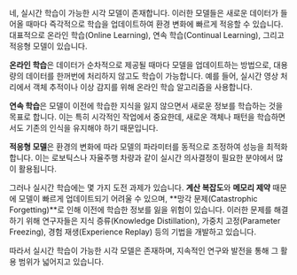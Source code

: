 네, 실시간 학습이 가능한 시각 모델이 존재합니다. 이러한 모델들은 새로운 데이터가 들어올 때마다 즉각적으로 학습을 업데이트하여 환경 변화에 빠르게 적응할 수 있습니다. 대표적으로 온라인 학습(Online Learning), 연속 학습(Continual Learning), 그리고 적응형 모델이 있습니다.

**온라인 학습**은 데이터가 순차적으로 제공될 때마다 모델을 업데이트하는 방법으로, 대용량의 데이터를 한꺼번에 처리하지 않고도 학습이 가능합니다. 예를 들어, 실시간 영상 처리에서 객체 추적이나 이상 감지를 위해 온라인 학습 알고리즘을 사용합니다.

**연속 학습**은 모델이 이전에 학습한 지식을 잃지 않으면서 새로운 정보를 학습하는 것을 목표로 합니다. 이는 특히 시각적인 작업에서 중요한데, 새로운 객체나 패턴을 학습하면서도 기존의 인식을 유지해야 하기 때문입니다.

**적응형 모델**은 환경의 변화에 따라 모델의 파라미터를 동적으로 조정하여 성능을 최적화합니다. 이는 로보틱스나 자율주행 차량과 같이 실시간 의사결정이 필요한 분야에서 많이 활용됩니다.

그러나 실시간 학습에는 몇 가지 도전 과제가 있습니다. **계산 복잡도**와 **메모리 제약** 때문에 모델이 빠르게 업데이트되기 어려울 수 있으며, **망각 문제(Catastrophic Forgetting)**로 인해 이전에 학습한 정보를 잃을 위험이 있습니다. 이러한 문제를 해결하기 위해 연구자들은 지식 증류(Knowledge Distillation), 가중치 고정(Parameter Freezing), 경험 재생(Experience Replay) 등의 기법을 개발하고 있습니다.

따라서 실시간 학습이 가능한 시각 모델은 존재하며, 지속적인 연구와 발전을 통해 그 활용 범위가 넓어지고 있습니다.